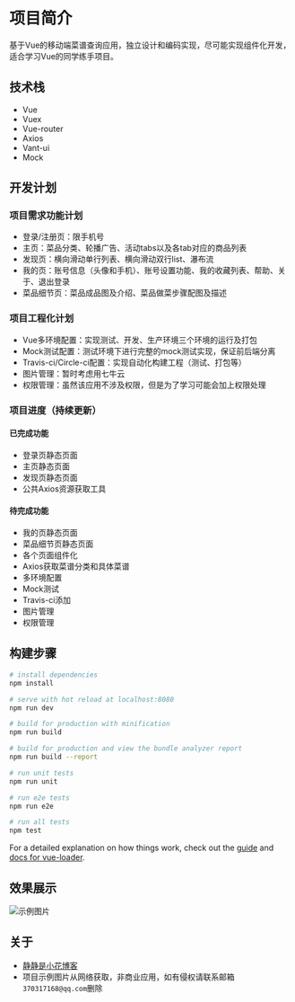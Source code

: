 # 项目简介

基于Vue的移动端菜谱查询应用，独立设计和编码实现，尽可能实现组件化开发，适合学习Vue的同学练手项目。

## 技术栈

* Vue
* Vuex
* Vue-router
* Axios
* Vant-ui
* Mock

## 开发计划

### 项目需求功能计划

* 登录/注册页：限手机号
* 主页：菜品分类、轮播广告、活动tabs以及各tab对应的商品列表
* 发现页：横向滑动单行列表、横向滑动双行list、瀑布流
* 我的页：账号信息（头像和手机）、账号设置功能、我的收藏列表、帮助、关于、退出登录
* 菜品细节页：菜品成品图及介绍、菜品做菜步骤配图及描述

### 项目工程化计划

* Vue多环境配置：实现测试、开发、生产环境三个环境的运行及打包
* Mock测试配置：测试环境下进行完整的mock测试实现，保证前后端分离
* Travis-ci/Circle-ci配置：实现自动化构建工程（测试、打包等）
* 图片管理：暂时考虑用七牛云
* 权限管理：虽然该应用不涉及权限，但是为了学习可能会加上权限处理

### 项目进度（持续更新）

#### 已完成功能
* 登录页静态页面
* 主页静态页面
* 发现页静态页面
* 公共Axios资源获取工具

#### 待完成功能
* 我的页静态页面
* 菜品细节页静态页面
* 各个页面组件化
* Axios获取菜谱分类和具体菜谱
* 多环境配置
* Mock测试
* Travis-ci添加
* 图片管理
* 权限管理

## 构建步骤

``` bash
# install dependencies
npm install

# serve with hot reload at localhost:8080
npm run dev

# build for production with minification
npm run build

# build for production and view the bundle analyzer report
npm run build --report

# run unit tests
npm run unit

# run e2e tests
npm run e2e

# run all tests
npm test
```
For a detailed explanation on how things work, check out the [guide](http://vuejs-templates.github.io/webpack/) and [docs for vue-loader](http://vuejs.github.io/vue-loader).

## 效果展示

![示例图片](./menu.gif)

## 关于

* [静静是小花博客](https://susan007.github.io)
* 项目示例图片从网络获取，非商业应用，如有侵权请联系邮箱`370317168@qq.com`删除
